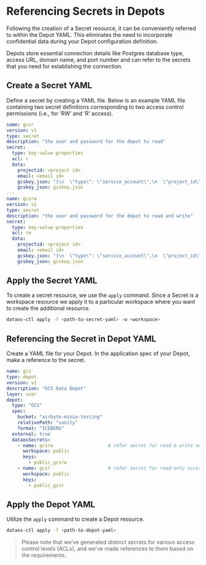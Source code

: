 # Referencing Secrets in Depots

Following the creation of a Secret resource, it can be conveniently referred to within the Depot YAML. This eliminates the need to incorporate confidential data during your Depot configuration definition.

Depots store essential connection details like Postgres database type, access URL, domain name, and port number and can refer to the secrets that you need for establishing the connection.

## Create a Secret YAML

Define a secret by creating a YAML file. Below is an example YAML file containing two secret definitions corresponding to two access control permissions (i.e., for ‘RW’ and ‘R’ access).

```yaml
name: gcsr
version: v1
type: secret
description: "the user and password for the depot to read"
secret:
  type: key-value-properties
  acl: r
  data:
    projectid: <project id>
    email: <email id>
    gcskey.json: "{\n  \"type\": \"service_account\",\n  \"project_id\": \"projectid\",\n  \"private_key_id\": \"privatekey\",\n  \"private_key\": \"-----BEGIN PRIVATE KEY-----\\n<privatekey>\\n-----END PRIVATE KEY-----\\n\",\n  \"client_email\": \"email\",\n  \"client_id\": \"107040717795711219453\",\n  \"auth_uri\": \"https://accounts.google.com/o/oauth2/auth\",\n  \"token_uri\": \"https://oauth2.googleapis.com/token\",\n  \"auth_provider_x509_cert_url\": \"https://www.googleapis.com/oauth2/v1/certs\",\n  \"client_x509_cert_url\": \"https://www.googleapis.com/robot/v1/metadata/x509/ds-sa-r-bird--dev%40dataos-ck-res-yak-dev.iam.gserviceaccount.com\"\n}\n"
    gcskey_json: gcskey.json
---
name: gcsrw
version: v1
type: secret
description: "the user and password for the depot to read and write"
secret:
  type: key-value-properties
  acl: rw
  data:
    projectid: <project id>
    email: <email id>
    gcskey.json: "{\n  \"type\": \"service_account\",\n  \"project_id\": \"projectid\",\n  \"private_key_id\"privatekey\",\n  \"private_key\": \"-----BEGIN PRIVATE KEY-----\\n<privatekey>\\n-----END PRIVATE KEY-----\\n\",\n  \"client_email\": \"ds-sa-bird--dev@dataos-ck-res-yak-dev.iam.gserviceaccount.com\",\n  \"client_id\": \"101436172406509362992\",\n  \"auth_uri\": \"https://accounts.google.com/o/oauth2/auth\",\n  \"token_uri\": \"https://oauth2.googleapis.com/token\",\n  \"auth_provider_x509_cert_url\": \"https://www.googleapis.com/oauth2/v1/certs\",\n  \"client_x509_cert_url\": \"https://www.googleapis.com/robot/v1/metadata/x509/ds-sa-bird--dev%40dataos-ck-res-yak-dev.iam.gserviceaccount.com\"\n}\n"
    gcskey_json: gcskey.json
```

## Apply the Secret YAML

To create a secret resource, we use the `apply` command. Since a Secret is a workspace resource we apply it to a particular workspace where you want to create the additional resource.

```bash
dataos-ctl apply -f <path-to-secret-yaml> -w <workspace>
```

## Referencing the Secret in Depot YAML

Create a YAML file for your Depot. In the application spec of your Depot, make a reference to the secret.

```yaml
name: gcs
type: depot
version: v1
description: "GCS Data Depot"
layer: user
depot:
  type: "GCS"
  spec:
    bucket: "airbyte-minio-testing"
    relativePath: "sanity"
    format: "ICEBERG"
  external: true
  dataosSecrets:
    - name: gcsrw                    # refer secret for read & write access
      workspace: public
      keys:
        - public_gcsrw
    - name: gcsr                     # refer secret for read-only access
      workspace: public
      keys:
        - public_gcsr
```

## Apply the Depot YAML

Utilize the `apply` command to create a Depot resource.

```bash
dataos-ctl apply -f <path-to-depot-yaml>
```

> Please note that we've generated distinct secrets for various access control levels (ACLs), and we've made references to them based on the requirements.
>